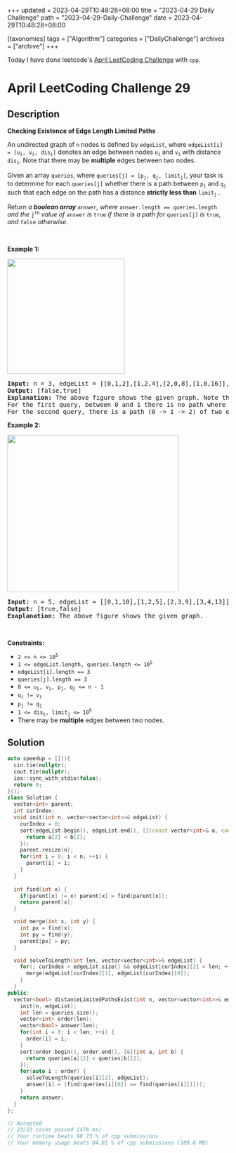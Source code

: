 +++
updated = 2023-04-29T10:48:28+08:00
title = "2023-04-29 Daily Challenge"
path = "2023-04-29-Daily-Challenge"
date = 2023-04-29T10:48:28+08:00

[taxonomies]
tags = ["Algorithm"]
categories = ["DailyChallenge"]
archives = ["archive"]
+++

Today I have done leetcode's [April LeetCoding Challenge](https://leetcode.com/problems/checking-existence-of-edge-length-limited-paths/) with `cpp`.

<!-- more -->

# April LeetCoding Challenge 29

## Description

**Checking Existence of Edge Length Limited Paths**

<p>An undirected graph of <code>n</code> nodes is defined by <code>edgeList</code>, where <code>edgeList[i] = [u<sub>i</sub>, v<sub>i</sub>, dis<sub>i</sub>]</code> denotes an edge between nodes <code>u<sub>i</sub></code> and <code>v<sub>i</sub></code> with distance <code>dis<sub>i</sub></code>. Note that there may be <strong>multiple</strong> edges between two nodes.</p>

<p>Given an array <code>queries</code>, where <code>queries[j] = [p<sub>j</sub>, q<sub>j</sub>, limit<sub>j</sub>]</code>, your task is to determine for each <code>queries[j]</code> whether there is a path between <code>p<sub>j</sub></code> and <code>q<sub>j</sub></code><sub> </sub>such that each edge on the path has a distance <strong>strictly less than</strong> <code>limit<sub>j</sub></code> .</p>

<p>Return <em>a <strong>boolean array</strong> </em><code>answer</code><em>, where </em><code>answer.length == queries.length</code> <em>and the </em><code>j<sup>th</sup></code> <em>value of </em><code>answer</code> <em>is </em><code>true</code><em> if there is a path for </em><code>queries[j]</code><em> is </em><code>true</code><em>, and </em><code>false</code><em> otherwise</em>.</p>

<p>&nbsp;</p>
<p><strong class="example">Example 1:</strong></p>
<img alt="" src="https://assets.leetcode.com/uploads/2020/12/08/h.png" style="width: 267px; height: 262px;" />
<pre>
<strong>Input:</strong> n = 3, edgeList = [[0,1,2],[1,2,4],[2,0,8],[1,0,16]], queries = [[0,1,2],[0,2,5]]
<strong>Output:</strong> [false,true]
<strong>Explanation:</strong> The above figure shows the given graph. Note that there are two overlapping edges between 0 and 1 with distances 2 and 16.
For the first query, between 0 and 1 there is no path where each distance is less than 2, thus we return false for this query.
For the second query, there is a path (0 -&gt; 1 -&gt; 2) of two edges with distances less than 5, thus we return true for this query.
</pre>

<p><strong class="example">Example 2:</strong></p>
<img alt="" src="https://assets.leetcode.com/uploads/2020/12/08/q.png" style="width: 390px; height: 358px;" />
<pre>
<strong>Input:</strong> n = 5, edgeList = [[0,1,10],[1,2,5],[2,3,9],[3,4,13]], queries = [[0,4,14],[1,4,13]]
<strong>Output:</strong> [true,false]
<strong>Exaplanation:</strong> The above figure shows the given graph.
</pre>

<p>&nbsp;</p>
<p><strong>Constraints:</strong></p>

<ul>
	<li><code>2 &lt;= n &lt;= 10<sup>5</sup></code></li>
	<li><code>1 &lt;= edgeList.length, queries.length &lt;= 10<sup>5</sup></code></li>
	<li><code>edgeList[i].length == 3</code></li>
	<li><code>queries[j].length == 3</code></li>
	<li><code>0 &lt;= u<sub>i</sub>, v<sub>i</sub>, p<sub>j</sub>, q<sub>j</sub> &lt;= n - 1</code></li>
	<li><code>u<sub>i</sub> != v<sub>i</sub></code></li>
	<li><code>p<sub>j</sub> != q<sub>j</sub></code></li>
	<li><code>1 &lt;= dis<sub>i</sub>, limit<sub>j</sub> &lt;= 10<sup>9</sup></code></li>
	<li>There may be <strong>multiple</strong> edges between two nodes.</li>
</ul>


## Solution

``` cpp
auto speedup = [](){
  cin.tie(nullptr);
  cout.tie(nullptr);
  ios::sync_with_stdio(false);
  return 0;
}();
class Solution {
  vector<int> parent;
  int curIndex;
  void init(int n, vector<vector<int>>& edgeList) {
    curIndex = 0;
    sort(edgeList.begin(), edgeList.end(), [](const vector<int>& a, const vector<int>& b) {
      return a[2] < b[2];
    });
    parent.resize(n);
    for(int i = 0; i < n; ++i) {
      parent[i] = i;
    }
  }
  
  int find(int x) {
    if(parent[x] != x) parent[x] = find(parent[x]);
    return parent[x];
  }

  void merge(int x, int y) {
    int px = find(x);
    int py = find(y);
    parent[px] = py;
  }

  void solveToLength(int len, vector<vector<int>>& edgeList) {
    for(; curIndex < edgeList.size() && edgeList[curIndex][2] < len; ++curIndex) {
      merge(edgeList[curIndex][1], edgeList[curIndex][0]);
    }
  }
public:
  vector<bool> distanceLimitedPathsExist(int n, vector<vector<int>>& edgeList, vector<vector<int>>& queries) {
    init(n, edgeList);
    int len = queries.size();
    vector<int> order(len);
    vector<bool> answer(len);
    for(int i = 0; i < len; ++i) {
      order[i] = i;
    }
    sort(order.begin(), order.end(), [&](int a, int b) {
      return queries[a][2] < queries[b][2];
    });
    for(auto i : order) {
      solveToLength(queries[i][2], edgeList);
      answer[i] = (find(queries[i][0]) == find(queries[i][1]));
    }
    return answer;
  }
};

// Accepted
// 23/23 cases passed (476 ms)
// Your runtime beats 98.73 % of cpp submissions
// Your memory usage beats 84.81 % of cpp submissions (109.6 MB)
```
